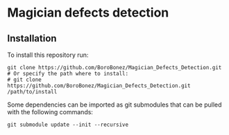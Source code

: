 # Magician defects detection


## Installation

To install this repository run:

```
git clone https://github.com/BoroBonez/Magician_Defects_Detection.git
# Or specify the path where to install:
# git clone https://github.com/BoroBonez/Magician_Defects_Detection.git /path/to/install
```

Some dependencies can be imported as git submodules that can be pulled with the following
commands:

```
git submodule update --init --recursive
```
